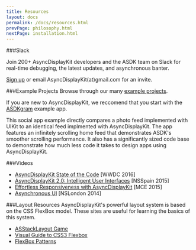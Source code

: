 ```yaml
---
title: Resources
layout: docs
permalink: /docs/resources.html
prevPage: philosophy.html
nextPage: installation.html
---
```


###Slack

Join 200+ AsyncDisplayKit developers and the ASDK team on Slack for real-time debugging, the latest updates, and asynchronous banter. 

<a href="http://asdk-slack-auto-invite.herokuapp.com">Sign up</a> or email AsyncDisplayKit(at)gmail.com for an invite.

###Example Projects
Browse through our many <a href="https://github.com/facebook/AsyncDisplayKit/tree/master/examples">example projects</a>. 

If you are new to AsyncDisplayKit, we reccomend that you start with the <a href="https://github.com/facebook/AsyncDisplayKit/tree/master/examples/ASDKgram">ASDKgram</a> example app. 

This social app example directly compares a photo feed implemented with UIKit to an identical feed implmented with AsyncDisplayKit. The app features an infinitely scrolling home feed that demonstrates ASDK's smoother scrolling performance. It also has a significantly sized code base to demonstrate how much less code it takes to design apps using AsyncDisplayKit.

###Videos
<ul>
  <li><a href = "https://www.youtube.com/watch?v=8ngXakpE2x8">AsyncDisplayKit State of the Code</a> [WWDC 2016]
  <li><a href = "https://www.youtube.com/watch?v=RY_X7l1g79Q">AsyncDisplayKit 2.0: Intelligent User Interfaces</a> [NSSpain 2015]
  <li><a href = "https://www.youtube.com/watch?v=ZPL4Nse76oY">Effortless Responsiveness with AsyncDisplayKit</a> [MCE 2015]
  <li><a href = "https://www.youtube.com/watch?v=h4QDbgB7RLo">Asynchronous UI</a> [NSLondon 2014]
</ul> 

###Layout Resources
AsyncDisplayKit's powerful layout system is based on the CSS FlexBox model. These sites are useful for learning the basics of this system. 
<ul>
  <li><a href = "http://nguyenhuy.github.io/froggy-asdk-layout/">ASStackLayout Game</a>
  <li><a href = "https://demos.scotch.io/visual-guide-to-css3-flexbox-flexbox-playground/demos/">Visual Guide to CSS3 Flexbox</a>
  <li><a href = "http://www.flexboxpatterns.com/home">FlexBox Patterns</a>
</ul>
